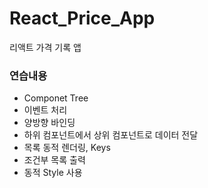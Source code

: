 # React_Price_App 


리액트 가격 기록 앱

### 연습내용
- Componet Tree
- 이벤트 처리
- 양방향 바인딩
- 하위 컴포넌트에서 상위 컴포넌트로 데이터 전달
- 목록 동적 렌더링, Keys
- 조건부 목록 출력
- 동적 Style 사용 
